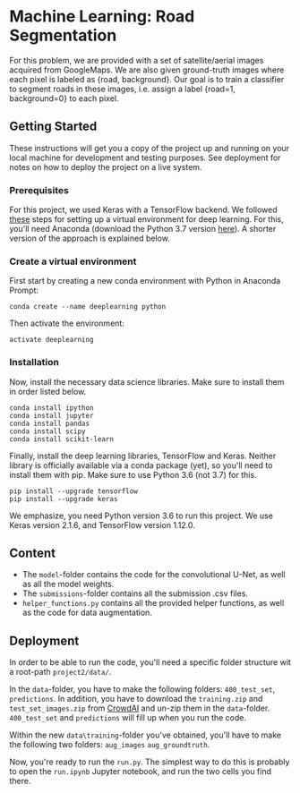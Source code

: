 # Machine Learning: Road Segmentation

For this problem, we are provided with a set of satellite/aerial images acquired from GoogleMaps. We are also given ground-truth images where each pixel is labeled as {road, background}. Our goal is to train a classifier to segment roads in these images, i.e. assign a label {road=1, background=0} to each pixel.

## Getting Started

These instructions will get you a copy of the project up and running on your local machine for development and testing purposes. See deployment for notes on how to deploy the project on a live system.

### Prerequisites

For this project, we used Keras with a TensorFlow backend. We followed [these](http://inmachineswetrust.com/posts/deep-learning-setup/#cell3) steps for setting up a virtual environment for deep learning. For this, you'll need Anaconda (download the Python 3.7 version [here](https://www.anaconda.com/download/)). A shorter version of the approach is explained below. 

### Create a virtual environment

First start by creating a new conda environment with Python in Anaconda Prompt: 

```
conda create --name deeplearning python
```

Then activate the environment: 

```
activate deeplearning
```

### Installation 

Now, install the necessary data science libraries. Make sure to install them in order listed below.

```
conda install ipython
conda install jupyter
conda install pandas
conda install scipy
conda install scikit-learn
```

Finally, install the deep learning libraries, TensorFlow and Keras. Neither library is officially available via a conda package (yet), so you'll need to install them with pip. Make sure to use Python 3.6 (not 3.7) for this. 

```
pip install --upgrade tensorflow
pip install --upgrade keras
```

We emphasize, you need Python version 3.6 to run this project. 
We use Keras version 2.1.6, and TensorFlow version 1.12.0.

## Content

 * The `model`-folder contains the code for the convolutional U-Net, as well as all the model weights. 
 * The `submissions`-folder contains all the submission .csv files.
 * `helper_functions.py` contains all the provided helper functions, as well as the code for data augmentation.

## Deployment

In order to be able to run the code, you'll need a specific folder structure wit a root-path `project2/data/`.

In the `data`-folder, you have to make the following folders: `400_test_set`, `predictions`. In addition, you have to download the `training.zip` and `test_set_images.zip` from [CrowdAI](https://www.crowdai.org/challenges/epfl-ml-road-segmentation/dataset_files) and un-zip them in the `data`-folder. `400_test_set` and `predictions` will fill up when you run the code.

Within the new `data\training`-folder you've obtained, you'll have to make the following two folders: `aug_images` `aug_groundtruth`.

Now, you're ready to run the `run.py`. The simplest way to do this is probably to open the `run.ipynb` Jupyter notebook, and run the two cells you find there. 
